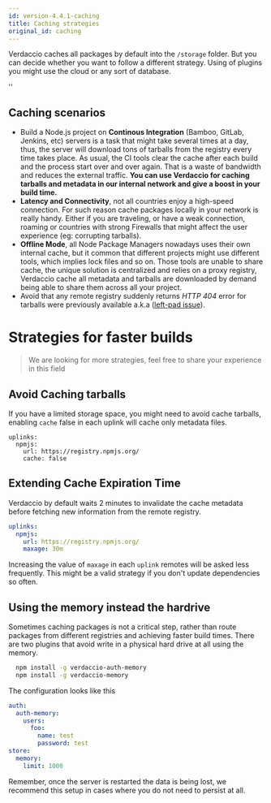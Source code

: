 ```yaml
---
id: version-4.4.1-caching
title: Caching strategies
original_id: caching
---
```


Verdaccio caches all packages by default into the `/storage` folder. But you can decide whether you want to follow
a different strategy. Using of plugins you might use the cloud or any sort of database.

<div id="codefund">''</div>

## Caching scenarios

* Build a Node.js project on **Continous Integration** (Bamboo, GitLab, Jenkins, etc) servers is a task that might take several times at a day, thus, the server will download tons of tarballs from the registry every time takes place.  As usual, the CI tools clear the cache after each build and the process start over and over again. That is a waste of bandwidth and reduces the external traffic.
**You can use Verdaccio for caching tarballs and metadata in our internal network and give a boost in your build time.**
* **Latency and Connectivity**, not all countries enjoy a high-speed connection. For such reason cache packages locally in your network
is really handy. Either if you are traveling, or have a weak connection, roaming or countries with strong Firewalls that might affect the user experience (eg: corrupting tarballs).
* **Offline Mode**, all Node Package Managers nowadays uses their own internal cache, but it common that different projects might use
different tools, which implies lock files and so on. Those tools are unable to share cache, the unique solution is centralized and relies on
a proxy registry, Verdaccio cache all metadata and tarballs are downloaded by demand being able to share them across all your project.
* Avoid that any remote registry suddenly returns *HTTP 404* error for tarballs were previously available a.k.a ([left-pad issue](https://www.theregister.co.uk/2016/03/23/npm_left_pad_chaos/)).


# Strategies for faster builds

> We are looking for more strategies, feel free to share your experience in this field

## Avoid Caching tarballs

If you have a limited storage space, you might need to avoid cache tarballs, enabling `cache` false in each
uplink will cache only metadata files.

```
uplinks:
  npmjs:
    url: https://registry.npmjs.org/
    cache: false
```

## Extending Cache Expiration Time

 Verdaccio by default waits 2 minutes to invalidate the cache metadata before fetching new information from the remote registry.

```yaml
uplinks:
  npmjs:
    url: https://registry.npmjs.org/
    maxage: 30m
```

Increasing the value of `maxage` in each `uplink` remotes will be asked less frequently. This might be a valid strategy if
you don't update dependencies so often.


## Using the memory instead the hardrive

Sometimes caching packages is not a critical step, rather than route packages from different registries and achieving
faster build times. There are two plugins that avoid write in a physical hard drive at all using the memory.

```bash
  npm install -g verdaccio-auth-memory
  npm install -g verdaccio-memory
```

The configuration looks like this

```yaml
auth:
  auth-memory:
    users:
      foo:
        name: test
        password: test
store:
  memory:
    limit: 1000
```

Remember, once the server is restarted the data is being lost, we recommend this setup in cases where you do not
need to persist at all.
